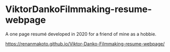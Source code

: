 # ViktorDankoFilmmaking-resume-webpage

A one page resumé developed in 2020 for a friend of mine as a hobbie.

https://renanmakoto.github.io/Viktor-Danko-Filmmaking-resume-webpage/
